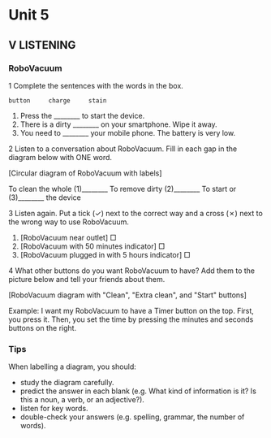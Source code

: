 # Unit 5

## V LISTENING

### RoboVacuum

1 Complete the sentences with the words in the box.

```
button     charge     stain
```

1. Press the ________ to start the device.
2. There is a dirty ________ on your smartphone. Wipe it away.
3. You need to ________ your mobile phone. The battery is very low.

2 Listen to a conversation about RoboVacuum. Fill in each gap in the diagram below with ONE word.

[Circular diagram of RoboVacuum with labels]

To clean the whole (1)________
To remove dirty (2)________
To start or (3)________ the device

3 Listen again. Put a tick (✓) next to the correct way and a cross (✗) next to the wrong way to use RoboVacuum.

1. [RoboVacuum near outlet] □
2. [RoboVacuum with 50 minutes indicator] □
3. [RoboVacuum plugged in with 5 hours indicator] □

4 What other buttons do you want RoboVacuum to have? Add them to the picture below and tell your friends about them.

[RoboVacuum diagram with "Clean", "Extra clean", and "Start" buttons]

Example: I want my RoboVacuum to have a Timer button on the top. First, you press it. Then, you set the time by pressing the minutes and seconds buttons on the right.

### Tips

When labelling a diagram, you should:
- study the diagram carefully.
- predict the answer in each blank (e.g. What kind of information is it? Is this a noun, a verb, or an adjective?).
- listen for key words.
- double-check your answers (e.g. spelling, grammar, the number of words).